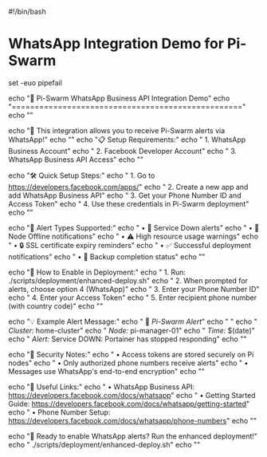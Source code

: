 #!/bin/bash
# WhatsApp Integration Demo for Pi-Swarm
set -euo pipefail

echo "📱 Pi-Swarm WhatsApp Business API Integration Demo"
echo "=================================================="
echo ""

echo "🔧 This integration allows you to receive Pi-Swarm alerts via WhatsApp!"
echo ""
echo "📋 Setup Requirements:"
echo "   1. WhatsApp Business Account"
echo "   2. Facebook Developer Account"
echo "   3. WhatsApp Business API Access"
echo ""

echo "🛠️  Quick Setup Steps:"
echo "   1. Go to https://developers.facebook.com/apps/"
echo "   2. Create a new app and add WhatsApp Business API"
echo "   3. Get your Phone Number ID and Access Token"
echo "   4. Use these credentials in Pi-Swarm deployment"
echo ""

echo "📱 Alert Types Supported:"
echo "   • 🔴 Service Down alerts"
echo "   • 📴 Node Offline notifications"
echo "   • ⚠️  High resource usage warnings"
echo "   • 🔒 SSL certificate expiry reminders"
echo "   • ✅ Successful deployment notifications"
echo "   • 💾 Backup completion status"
echo ""

echo "🚀 How to Enable in Deployment:"
echo "   1. Run: ./scripts/deployment/enhanced-deploy.sh"
echo "   2. When prompted for alerts, choose option 4 (WhatsApp)"
echo "   3. Enter your Phone Number ID"
echo "   4. Enter your Access Token"
echo "   5. Enter recipient phone number (with country code)"
echo ""

echo "💡 Example Alert Message:"
echo "   🚨 *Pi-Swarm Alert*"
echo "   "
echo "   *Cluster:* home-cluster"
echo "   *Node:* pi-manager-01"
echo "   *Time:* $(date)"
echo "   *Alert:* Service DOWN: Portainer has stopped responding"
echo ""

echo "🔐 Security Notes:"
echo "   • Access tokens are stored securely on Pi nodes"
echo "   • Only authorized phone numbers receive alerts"
echo "   • Messages use WhatsApp's end-to-end encryption"
echo ""

echo "🔗 Useful Links:"
echo "   • WhatsApp Business API: https://developers.facebook.com/docs/whatsapp"
echo "   • Getting Started Guide: https://developers.facebook.com/docs/whatsapp/getting-started"
echo "   • Phone Number Setup: https://developers.facebook.com/docs/whatsapp/phone-numbers"
echo ""

echo "🎯 Ready to enable WhatsApp alerts? Run the enhanced deployment!"
echo "   ./scripts/deployment/enhanced-deploy.sh"
echo ""
